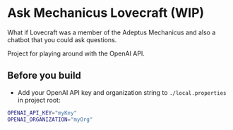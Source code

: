 # Ask Mechanicus Lovecraft (WIP)
What if Lovecraft was a member of the Adeptus Mechanicus and also a chatbot that you could ask questions. 

Project for playing around with the OpenAI API.

## Before you build
- Add your OpenAI API key and organization string to `./local.properties` in project root:
```bash
OPENAI_API_KEY="myKey"
OPENAI_ORGANIZATION="myOrg"
```
